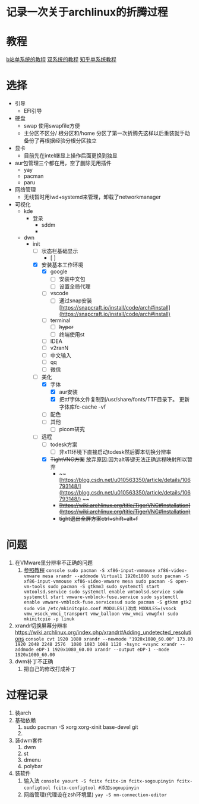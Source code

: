 # 记录一次关于archlinux的折腾过程

# 教程
[b站单系统的教程](https://www.bilibili.com/read/cv5124933?from=search&spm_id_from=333.337.0.0)
[双系统的教程](https://zhuanlan.zhihu.com/p/138951848)
[知乎单系统教程](https://zhuanlan.zhihu.com/p/99448314)


# 选择
- 引导
  - EFI引导
- 硬盘
  - swap 使用swapfile方便
  - 主分区不区分/ 根分区和/home 分区了第一次折腾先这样以后重装就手动备份了再根据经验分根分区独立
- 显卡
  - 目前先在intel继显上操作后面更换到独显
- aur包管理三个都在用，空了删除无用插件
  - yay
  - pacman
  - paru
- 网络管理
  - 无线暂时用iwd+systemd来管理，卸载了networkmanager
- 可视化
  - kde
    - 登录
      - sddm 
      - 
  - dwn
    - init
      - [ ] 状态栏基础显示
        - [ ] 
      - [x] 安装基本工作环境
        - [x] google
          - [ ] 安装中文包
          - [ ] 设置全局代理
        - [ ] vscode
          - [ ] 通过snap安装 [https://snapcraft.io/install/code/arch#install](https://snapcraft.io/install/code/arch#install)
        - [ ] terminal
          - [ ] ~~hyper~~
          - [ ] 终端使用st
        - [ ] IDEA
        - [ ] v2ranN
        - [ ] 中文输入
        - [ ] qq
        - [ ] 微信
      - [ ] 美化
        - [x] 字体
          - [x] aur安装
          - [x] 把ttf字体文件复制到/usr/share/fonts/TTF目录下。 更新字体库fc-cache -vf
        - [ ] 配色
        - [ ] 其他
          - [ ] picom研究
      - [ ] 远程
        - [ ] todesk方案
          - [ ] 非x11环境下直接启动todesk然后脚本切换分辨率
        - [x] ~~TightVNC方案~~ 放弃原因:因为alt等键无法正确远程映射所以暂弃
          - ~~[https://blog.csdn.net/u010563350/article/details/106793148/](https://blog.csdn.net/u010563350/article/details/106793148/) ~~
          - ~~[https://wiki.archlinux.org/title/TigerVNC#Installation](https://wiki.archlinux.org/title/TigerVNC#Installation)~~
          - ~~tight退出全屏方案ctrl+shift+alt+f~~

# 问题
  1. 在VMware里分辨率不正确的问题
     1. [参照教程](https://www.bilibili.com/video/BV1sE41137dW?spm_id_from=333.788.top_right_bar_window_history.content.click)
    ```console
    sudo pacman -S xf86-input-vmmouse xf86-video-vmware mesa
    xrandr --addmode Virtual1 1920x1080
    sudo pacman -S xf86-input-vmmouse xf86-video-vmware mesa
    sudo pacman -S open-vm-tools
    sudo pacman -S gtkmm3
    sudo systemctl start vmtoolsd.service
    sudo systemctl enable vmtoolsd.service
    sudo systemctl start vmware-vmblock-fuse.service
    sudo systemctl enable vmware-vmblock-fuse.servicesud
    sudo pacman -S gtkmm gtk2
    sudo vim /etc/mkinitcpio.conf
      MODULES()改成
      MODULES=(vsock vmw_vsock_vmci_transport vmw_balloon vmw_vmci vmwgfx)
    sudo mkinitcpio -p linuk
    ```
  2. xrandr切换屏幕分辨率
     https://wiki.archlinux.org/index.php/xrandr#Adding_undetected_resolutions
    ```console
    cvt 1920 1080
    xrandr --newmode "1920x1080_60.00" 173.00  1920 2048 2248 2576  1080 1083 1088 1120 -hsync +vsync
    xrandr --addmode eDP-1 1920x1080_60.00
    xrandr --output eDP-1 --mode 1920x1080_60.00
    ```
  3. dwm补丁不正确
     1. 把自己的修改打成补丁


# 过程记录
  1. 装arch
  2. 基础依赖
     1. sudo pacman -S xorg xorg-xinit base-devel git 
     2. 
  3. 装dwm套件
     1. dwm
     2. st
     3. dmenu
     4. polybar
  4. 装软件
     1. 输入法
    ```console
    yaourt -S fcitx fcitx-im fcitx-sogoupinyin fcitx-configtool
    fcitx-configtool #添加sogoupinyin
    ```
     1. 网络管理(代理设在zsh环境里)
    ```
    yay -S nm-connection-editor
    ```